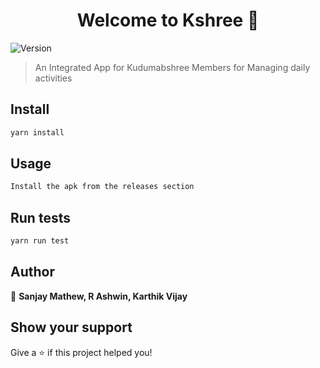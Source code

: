 <h1 align="center">Welcome to Kshree 👋</h1>
<p>
  <img alt="Version" src="https://img.shields.io/badge/version-0.0.1-blue.svg?cacheSeconds=2592000" />
</p>

> An Integrated App for Kudumabshree Members for Managing daily activities

## Install

```sh
yarn install
```

## Usage

```sh
Install the apk from the releases section
```

## Run tests

```sh
yarn run test
```

## Author

👤 **Sanjay Mathew, R Ashwin, Karthik Vijay**


## Show your support

Give a ⭐️ if this project helped you!
